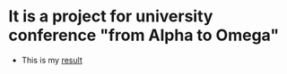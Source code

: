 # It is a project for university conference "from Alpha to Omega"
- This is my [result](https://ich-kirich.github.io/konf/)
